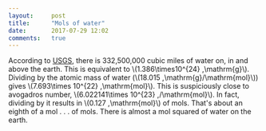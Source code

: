 ```yaml
---
layout:     post
title:      "Mols of water"
date:       2017-07-29 12:02
comments:   true
---
```


According to [USGS](https://water.usgs.gov/edu/earthhowmuch.html),
there is 332,500,000 cubic miles of water on, in and above the earth.
This is equivalent to \\(1.386\times10^{24} \,\mathrm{g}\\).
Dividing by the atomic mass of water (\\(18.015 \,\mathrm{g}/\mathrm{mol}\\))
gives \\(7.693\times 10^{22} \,\mathrm{mol}\\).
This is suspiciously close to avogadros number,
\\(6.022141\times 10^{23} \,/\mathrm{mol}\\).
In fact, dividing by it results in \\(0.127 \,\mathrm{mol}\\) of mols.
That's about an eighth of a mol . . . of mols.
There is almost a mol squared of water on the earth.
